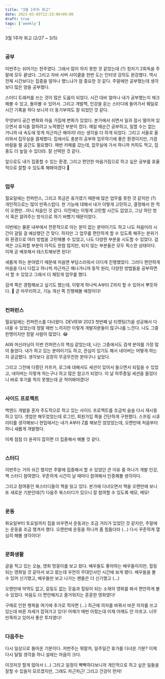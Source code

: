 ```yaml
---
title: "3월 1주차 회고"
date: 2023-03-05T22:33:06+09:00
draft: true
tags: ['weekly']
---
```


3월 1주차 회고 (2/27 ~ 3/5)
<!--more--> 

#
### 공부
이번주는 쉬어가는 한주였다. 그래서 많이 하지 못한 것 같았는데 (?) 정처기 2회독을 주말에 모두 끝냈다.
그리고 자바 서버 사이클을 한번 도는 인터넷 강의도 완강했다.
역시 전체 시간보다는 집중을 얼마나 했느냐가 참 중요한 것 같다.
주말에만 공부했는데 생각보다 많은 양을 공부했다.

스터디 트래커를 쓰는 것이 많은 도움이 되었다. 시간 대비 얼마나 내가 공부했는지 체크해볼 수 있고, 돌아볼 수 있어서.
그리고 개발책, 인강을 듣는 스터디에 들어가서 웨일로 시간 기록을 하다 보니까 더 동기부여도 잘 되었던 것 같다.

무엇보다 공간 변화와 마음 가짐에 변화가 있었다. 본가에서 쉬면서 일과 잠시 떨어져 있으면서 휴식을 잘하려고 노력했던 부분이 컸다.
매일 매순간 공부하고, 일할 수는 없는 거니까 내 속도에 맞게 차근차근 해야지! 라는 생각을 더 하게 되었다.
그리고 서울로 올라와서 집무실을 결제했다. 집에서도 충분히 공부와 업무하기에 좋은 환경이지만, 가끔 바람을 쐴 공간도 필요했다.
매번 카페를 갔는데, 집무실에 가서 하니까 커피도 먹고, 집중도 더 높일 수 있더라. 잘 선택한 것 같다.

앞으로도 내가 집중할 수 있는 환경, 그리고 편안한 마음가짐으로 하고 싶은 공부를 효율적으로 잘할 수 있도록 해봐야겠다 🙂

#
### 업무
월요일에는 컨퍼런스, 그리고 목금은 휴가였기 때문에 많은 업무를 못한 것 같지만 (?) 개인적으로는 많이 만족스럽다. 
한 기능에 대해서 내가 이렇게 고민하고, 결정해서 한 적이 오랜만...아니 처음인 것 같다.
이전에는 이렇게 고민할 시간도 없었고, 그냥 하던 방식 혹은 알려주는 방식으로 하기 바빴기 때문이었다.

이번에는 물론 내부에서 전문적으로 아는 분이 없는 분야이기도 하고 나도 처음이라 시간이 걸릴 걸 예상했던 건 맞다.
하지만 그 업무를 편안하게 할 수 있도록 해주는 분위기와 환경으로 여러 방법을 고민해볼 수 있었고, 나도 다양한 부분을 시도할 수 있었다.
검색은 고도화할 부분이 아직도 한참 많지만, 되지 않는 부분들은 모두 픽스한 상태이다. 이제 곧 배포해서 테스트해보면 된다!

새롭게 하는 분야였기 때문에 처음엔 부담스러워서 더디게 진행했었다. 
그러다 편안하게 마음을 다시 다잡고 하나씩 차근차근 해나가니까 동작 원리, 다양한 방법들을 공부하면서 할 수 있었고 그래서 더 재밌게 업무를 했다.

검색 쪽은 경험해보고 싶기도 했는데, 이렇게 하나씩 A부터 Z까지 할 수 있어서 뿌듯하다. 🥰
곧 마무리하고, 기능 개선 쪽 진행해볼 예정이다!

#
### 컨퍼런스
월요일에는 컨퍼런스를 다녀왔다. DEVIEW 2023 첫번째 날 티켓팅(?)을 성공해서 다녀올 수 있었는데 정말 매번 느끼지만 이렇게 개발자분들이 많구나를 느낀다.
나도 그중 한명이지만 정말 사람이 많았다. 😂 

AI와 머신러닝이 이번 컨퍼런스의 핵심 같았는데, 나는 그중에서도 검색 분야를 가장 많이 들었다.
내가 하고 있는 분야이기도 하고, 관심이 있기도 해서 네이버는 어떻게 하는지 궁금했다. 생각보다 굉장히 무궁무진한 분야구나 싶었다.

그리고 그전에 다뤘던 카프카, 로그에 대해서도 세션이 있어서 들으면서 되짚을 수 있었고, 네이버는 이렇게 하는구나 하고 많은 참고가 되었다.
이 날 하루종일 세션을 들었더니 바로 후기를 적지 못했는데 곧 적어봐야겠다!

#
### 사이드 프로젝트
백엔드 개발을 혼자 주도적으로 하고 있는 사이드 프로젝트를 조금씩 슬슬 다시 재시동하고 있다. 
셋업만 해두었었는데 로그인, 회원가입 쪽을 간단하게 구현했다. 
스프링 시큐리티를 생각해보니 현업에서는 내가 A부터 Z를 해보진 않았었는데, 오랜만에 처음부터 하니 새롭게 개발했다.

이제 점점 더 윤곽이 잡히면 더 집중해서 해볼 것 같다.

#
### 스터디
이번주는 거의 쉬긴 했지만 주말에 집중해서 할 수 있었던 큰 이유 중 하나가 개발 인강, 책 스터디 참여였다.
꾸준하게 시간이 날 때마다 참여해서 인증해볼 생각이다.

그리고 참여중인 북스터디들의 책을 읽고 있다. 본가에 다녀오면서 책을 오랜만에 보니 또 새로운 기분인데(?)
다음주 북스터디가 있으니 잘 참여할 수 있도록 메모, 메모!

#
### 운동
화요일부터 토요일까지 집을 비우면서 운동과는 조금 거리가 있었던 것 같지만, 주말에는 운동을 조금 챙겨서 했다.
오랜만에 운동을 하니까 좀 힘들더라 (...) 다시 꾸준하게 열심히 해볼 생각이다!

#
### 문화생활
글을 적고 있는 오늘, 영화 멍뭉이를 보고 왔다. 배우들도 좋아하는 배우들이지만, 힐링되는 영화일 것 같아서 보고 왔는데 우연히 무대인사인 시간에 보게 됐다.
배우들을 볼 수 있어 신기했고, 배우들만 보고 나가는 팬들은 더 신기했고 (...)

오랜만에 악역도 없고, 갈등도 없는 웃음과 힐링이 되는 소재의 영화를 봐서 편안하게 볼 수 있었다.
마음도 더 편안해지고 즐거워지는 훈훈한 영화였다!

구매로 인한 행복을 여기에 추가로 적자면 (...) 최근에 의자를 바꿔서 바꾼 의자를 쓰고 있는데 바른 자세가 잡혀가고 있다!
어깨가 매번 아팠는데 이제 어깨도 안 아프고. 너무 만족하고 있어서 좋은 투자였다! 

#
### 다음주는
다시 일상으로 돌아온 기분이다. 저번주는 뭐랄까, 일주일간 휴가를 다녀온 기분? 이제 다시 달릴 생각을 하니 설레는 마음이 크다.

이것저것 할게 많아서 (...) 그리고 일정이 빡빡하다보니까 개인적으로 하고 싶은 일들을 잘할 수 있을지 모르겠지만, 그래도 차근차근! 그리고 건강이 먼저!